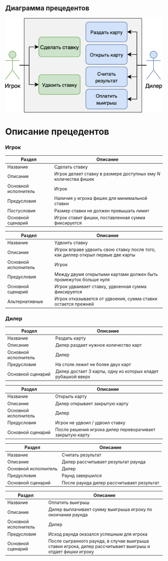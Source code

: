 ## Диаграмма прецедентов
![Диаграмма прецедентов](lab1.png)

# Описание прецедентов
### Игрок
| Раздел                               | Описание                                                         |
|--------------------------------------|------------------------------------------------------------------|
| Название                             | Сделать ставку                                                   |
| Описание                             | Игрок делает ставку в размере доступных ему *N* количества фишек |
| Основной исполнитель                 | Игрок                                                            |
| Предусловия                          | Наличия у игрока фишек для минимальной ставки                    |
| Постусловия                          | Размер ставки не должен превышать лимит                          |
| Основной сценарий                    | Игрок ставит фишки, поставленная сумма фиксируется               |

| Раздел                               | Описание                                                                       |
|--------------------------------------|--------------------------------------------------------------------------------|
| Название                             | Удвоить ставку                                                                 |
| Описание                             | Игрок вправе удвоить свою ставку после того, как диллер открыл первые две карты|
| Основной исполнитель                 | Игрок                                                                          |
| Предусловия                          | Между двумя открытыми картами должен быть промежуток больше нуля               |
| Основной сценарий                    | Игрок удваивает ставку, удвоенная сумма фиксируется                            |
| Альтернативные                       | Игрок отказывается от удвоения, сумма ставки остается прежней                  |

### Дилер
| Раздел                               | Описание                                                    |
|--------------------------------------|-------------------------------------------------------------|
| Название                             | Раздать карту                                               |
| Описание                             | Дилер раздает нужное количество карт                        |
| Основной исполнитель                 | Дилер                                                       |
| Предусловия                          | На столе лежит не более двух карт                           |
| Основной сценарий                    | Дилер достает 3 карты, одну из которых кладет рубашкой вверх|

| Раздел                               | Описание                                                              |
|--------------------------------------|-----------------------------------------------------------------------|
| Название                             | Открыть карту                                                         |
| Описание                             | Дилер открывает закрытую карту                                        |
| Основной исполнитель                 | Дилер                                                                 |
| Предусловия                          | Игрок не удвоил / удвоил ставку                                       |
| Основной сценарий                    | После решения игрока дилер переворачивает закрытую карту              |

| Раздел                               | Описание                                  |
|--------------------------------------|-------------------------------------------|
| Название                             | Считать результат                         |
| Описание                             | Дилер рассчитывает результат раунда       |
| Основной исполнитель                 | Дилер                                     |
| Предусловия                          | Раунд завершился                          |
| Основной сценарий                    | После раунда дилер рассчитывает результат |

|       Раздел         |                                           Описание                                                        |
|----------------------|-----------------------------------------------------------------------------------------------------------|
|      Название        | Оплатить выигрыш                                                                                          |
|      Описание        | Дилер выплачивает сумму выигрыша игроку по окончании раунда                                               |
| Основной исполнитель | Дилер                                                                                                     |
|     Предусловия      | Исход раунда оказался успешным для игрока                                                                 |
|  Основной сценарий   | После сыгранного раунда, в случае выигрыша ставки игрока, дилер рассчитывает выигрыш и отдает фишки игроку|